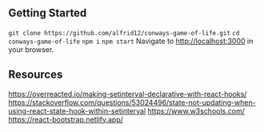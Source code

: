 ## Getting Started
`git clone https://github.com/alfrid12/conways-game-of-life.git`
`cd conways-game-of-life`
`npm i`
`npm start`
Navigate to [http://localhost:3000](http://localhost:3000) in your browser.


## Resources
https://overreacted.io/making-setinterval-declarative-with-react-hooks/
https://stackoverflow.com/questions/53024496/state-not-updating-when-using-react-state-hook-within-setinterval
https://www.w3schools.com/
https://react-bootstrap.netlify.app/
